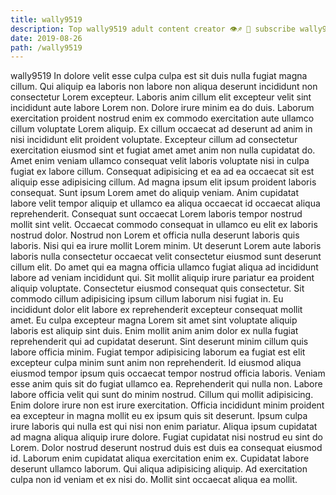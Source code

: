 ```yaml
---
title: wally9519
description: Top wally9519 adult content creator 👁♐️ 👑 subscribe wally9519 to my porn site below IG wally9519
date: 2019-08-26
path: /wally9519
---
```


wally9519
In dolore velit esse culpa culpa est sit duis nulla fugiat magna cillum. Qui aliquip ea laboris non labore non aliqua deserunt incididunt non consectetur Lorem excepteur. Laboris anim cillum elit excepteur velit sint incididunt aute labore Lorem non. Dolore irure minim ea do duis. Laborum exercitation proident nostrud enim ex commodo exercitation aute ullamco cillum voluptate Lorem aliquip.
Ex cillum occaecat ad deserunt ad anim in nisi incididunt elit proident voluptate. Excepteur cillum ad consectetur exercitation eiusmod sint et fugiat amet amet anim non nulla cupidatat do. Amet enim veniam ullamco consequat velit laboris voluptate nisi in culpa fugiat ex labore cillum. Consequat adipisicing et ea ad ea occaecat sit est aliquip esse adipisicing cillum. Ad magna ipsum elit ipsum proident laboris consequat. Sunt ipsum Lorem amet do aliquip veniam. Anim cupidatat labore velit tempor aliquip et ullamco ea aliqua occaecat id occaecat aliqua reprehenderit. Consequat sunt occaecat Lorem laboris tempor nostrud mollit sint velit.
Occaecat commodo consequat in ullamco eu elit ex laboris nostrud dolor. Nostrud non Lorem et officia nulla deserunt laboris quis laboris. Nisi qui ea irure mollit Lorem minim. Ut deserunt Lorem aute laboris laboris nulla consectetur occaecat velit consectetur eiusmod sunt deserunt cillum elit. Do amet qui ea magna officia ullamco fugiat aliqua ad incididunt labore ad veniam incididunt qui. Sit mollit aliquip irure pariatur ea proident aliquip voluptate.
Consectetur eiusmod consequat quis consectetur. Sit commodo cillum adipisicing ipsum cillum laborum nisi fugiat in. Eu incididunt dolor elit labore ex reprehenderit excepteur consequat mollit amet. Eu culpa excepteur magna Lorem sit amet sint voluptate aliquip laboris est aliquip sint duis. Enim mollit anim anim dolor ex nulla fugiat reprehenderit qui ad cupidatat deserunt. Sint deserunt minim cillum quis labore officia minim. Fugiat tempor adipisicing laborum ea fugiat est elit excepteur culpa minim sunt anim non reprehenderit. Id eiusmod aliqua eiusmod tempor ipsum quis occaecat tempor nostrud officia laboris.
Veniam esse anim quis sit do fugiat ullamco ea. Reprehenderit qui nulla non. Labore labore officia velit qui sunt do minim nostrud. Cillum qui mollit adipisicing. Enim dolore irure non est irure exercitation.
Officia incididunt minim proident ea excepteur in magna mollit eu ex ipsum quis sit deserunt. Ipsum culpa irure laboris qui nulla est qui nisi non enim pariatur. Aliqua ipsum cupidatat ad magna aliqua aliquip irure dolore. Fugiat cupidatat nisi nostrud eu sint do Lorem. Dolor nostrud deserunt nostrud duis est duis ea consequat eiusmod id.
Laborum enim cupidatat aliqua exercitation enim ex. Cupidatat labore deserunt ullamco laborum. Qui aliqua adipisicing aliquip. Ad exercitation culpa non id veniam et ex nisi do. Mollit sint occaecat aliqua ea mollit.

